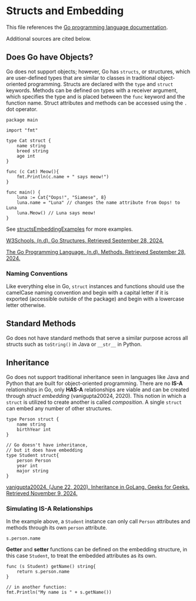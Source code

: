 # Structs and Embedding
This file references the [Go programming language documentation](https://go.dev/ref/spec).

Additional sources are cited below.

## Does Go have Objects?
Go does not support objects; however, Go has ```structs```, or structures, which are user-defined types that are similar to classes in traditional object-oriented programming. Structs are declared with the ```type``` and ```struct``` keywords. Methods can be defined on types with a receiver argument, which specifies the type and is placed between the ```func``` keyword and the function name. Struct attributes and methods can be accessed using the ```.``` dot operator.

```
package main

import "fmt"

type Cat struct {
	name string
	breed string
	age int
}

func (c Cat) Meow(){
	fmt.Println(c.name + " says meow!")
}

func main() {
	luna := Cat{"Oops!", "Siamese", 8}
	luna.name = "Luna" // changes the name attribute from Oops! to Luna
	luna.Meow() // Luna says meow!
}
```
See [structsEmbeddingExamples](https://github.com/danielleWilliams4dx/Go-CS330/tree/main/structsEmbeddingExamples) for more examples.

[W3Schools. (n.d). Go Structures. Retrieved September 28, 2024.](https://www.w3schools.com/go/go_struct.php)

[The Go Programming Language. (n.d). Methods. Retrieved September 28, 2024.](https://go.dev/tour/methods/1)

### Naming Conventions
Like everything else in Go, ```struct``` instances and functions should use the camelCase naming convention and begin with a capital letter if it is exported (accessible outside of the package) and begin with a lowercase letter otherwise.

## Standard Methods
Go does not have standard methods that serve a similar purpose across all structs such as ```toString()``` in Java or  ```__str__``` in Python.

## Inheritance
Go does not support traditional inheritance seen in languages like Java and Python that are built for object-oriented programming. There are no **IS-A** relationships in Go, only **HAS-A** relationships are viable and can be created through _struct embedding_ (vanigupta20024, 2020). This notion in which a ```struct``` is utilized to create another is called _composition_. A single ```struct``` can embed any number of other structures.

```
type Person struct {
	name string
	birthYear int
}

// Go doesn't have inheritance,
// but it does have embedding
type Student struct{
	person Person
	year int
	major string
}
```

[vanigupta20024. (June 22, 2020). Inheritance in GoLang. Geeks for Geeks. Retrieved November 9, 2024.](https://www.geeksforgeeks.org/inheritance-in-golang/)

### Simulating IS-A Relationships
In the example above, a ```Student``` instance can only call ```Person``` attributes and methods through its own ```person``` attribute.

```
s.person.name
```
**Getter** and **setter** functions can be defined on the embedding structure, in this case ```Student```, to treat the embedded attributes as its own.
```
func (s Student) getName() string{
	return s.person.name
}

// in another function:
fmt.Println("My name is " + s.getName())
```
